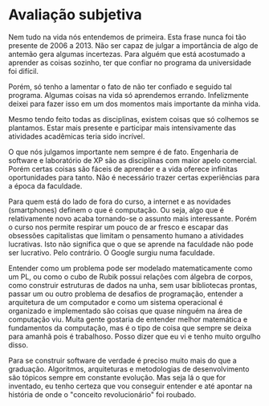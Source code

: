 # Avaliação subjetiva

Nem tudo na vida nós entendemos de primeira. Esta frase nunca foi tão presente de 2006 a 2013. Não ser capaz de julgar a importância de algo de antemão gera algumas incertezas. Para alguém que está acostumado a aprender as coisas sozinho, ter que confiar no programa da universidade foi difícil.

Porém, só tenho a lamentar o fato de não ter confiado e seguido tal programa. Algumas coisas na vida só aprendemos errando. Infelizmente deixei para fazer isso em um dos momentos mais importante da minha vida.

Mesmo tendo feito todas as disciplinas, existem coisas que só colhemos se plantamos. Estar mais presente e participar mais intensivamente das atividades acadêmicas teria sido incrível.

O que nós julgamos importante nem sempre é de fato. Engenharia de software e laboratório de XP são as disciplinas com maior apelo comercial. Porém certas coisas são fáceis de aprender e a vida oferece infinitas oportunidades para tanto. Não é necessário trazer certas experiências para a época da faculdade.

Para quem está do lado de fora do curso, a internet e as novidades (smartphones) definem o que é computação. Ou seja, algo que é relativamente novo acaba tornando-se o assunto mais interessante. Porém o curso nos permite respirar um pouco de ar fresco e escapar das obsessões capitalistas que limitam o pensamento humano a atividades lucrativas. Isto não significa que o que se aprende na faculdade não pode ser lucrativo. Pelo contrário. O Google surgiu numa faculdade.

Entender como um problema pode ser modelado matematicamente como  um PL, ou como o cubo de Rubik possui relações com álgebra de corpos, como construir estruturas de dados na unha, sem usar bibliotecas prontas, passar um ou outro problema de desafios de programação, entender a arquitetura de um computador e como um sistema operacional é organizado e implementado são coisas que quase ninguém na área de computação viu. Muita gente gostaria de entender melhor matemática e fundamentos da computação, mas é o tipo de coisa que sempre se deixa para amanhã pois é trabalhoso. Posso dizer que eu vi e tenho muito orgulho disso.

Para se construir software de verdade é preciso muito mais do que a graduação. Algoritmos, arquiteturas e metodologias de desenvolvimento são tópicos sempre em constante evolução. Mas seja lá o que for inventado, eu tenho certeza que vou conseguir entender e até apontar na história de onde o "conceito revolucionário" foi roubado.